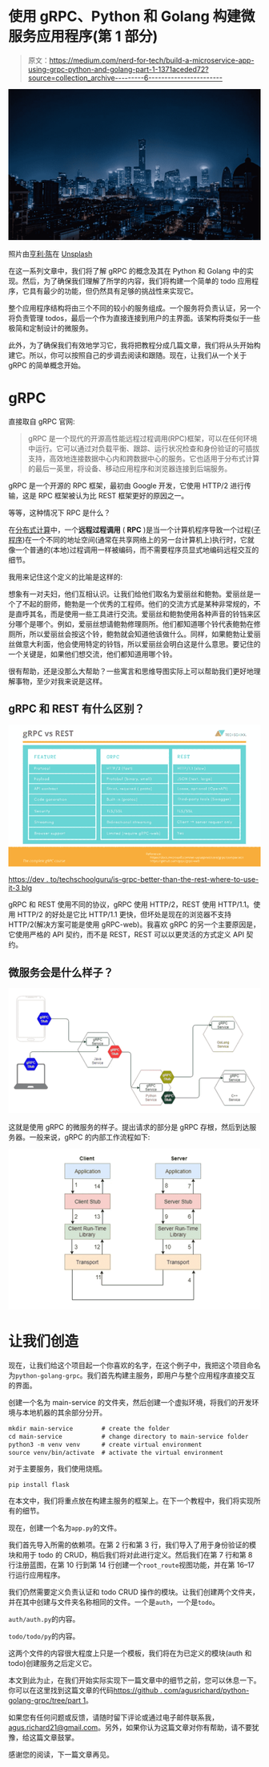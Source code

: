 # 使用 gRPC、Python 和 Golang 构建微服务应用程序(第 1 部分)

> 原文：<https://medium.com/nerd-for-tech/build-a-microservice-app-using-grpc-python-and-golang-part-1-1371aceded72?source=collection_archive---------6----------------------->

![](img/1ce6938ac9ca39cc3f41c2e7a24bd138.png)

照片由[亨利·陈](https://unsplash.com/@chentianlu?utm_source=medium&utm_medium=referral)在 [Unsplash](https://unsplash.com?utm_source=medium&utm_medium=referral)

在这一系列文章中，我们将了解 gRPC 的概念及其在 Python 和 Golang 中的实现。然后，为了确保我们理解了所学的内容，我们将构建一个简单的 todo 应用程序，它具有最少的功能，但仍然具有足够的挑战性来实现它。

整个应用程序结构将由三个不同的较小的服务组成。一个服务将负责认证，另一个将负责管理 todos，最后一个作为直接连接到用户的主界面。该架构将类似于一些极简和定制设计的微服务。

此外，为了确保我们有效地学习它，我将把教程分成几篇文章，我们将从头开始构建它。所以，你可以按照自己的步调去阅读和跟随。现在，让我们从一个关于 gRPC 的简单概念开始。

# gRPC

直接取自 gRPC 官网:

> gRPC 是一个现代的开源高性能远程过程调用(RPC)框架，可以在任何环境中运行。它可以通过对负载平衡、跟踪、运行状况检查和身份验证的可插拔支持，高效地连接数据中心内和跨数据中心的服务。它也适用于分布式计算的最后一英里，将设备、移动应用程序和浏览器连接到后端服务。

gRPC 是一个开源的 RPC 框架，最初由 Google 开发，它使用 HTTP/2 进行传输，这是 RPC 框架被认为比 REST 框架更好的原因之一。

等等，这种情况下 RPC 是什么？

在[分布式计算](https://en.wikipedia.org/wiki/Distributed_computing)中，一个**远程过程调用** ( **RPC** )是当一个计算机程序导致一个过程([子程序](https://en.wikipedia.org/wiki/Subroutine#:~:text=In_computer_programming,_a_subroutine,particular_task_should_be_performed.))在一个不同的地址空间(通常在共享网络上的另一台计算机上)执行时，它就像一个普通的(本地)过程调用一样被编码，而不需要程序员显式地编码远程交互的细节。

我用来记住这个定义的比喻是这样的:

想象有一对夫妇，他们互相认识。让我们给他们取名为爱丽丝和鲍勃。爱丽丝是一个了不起的厨师，鲍勃是一个优秀的工程师。他们的交流方式是某种非常规的，不是直呼其名，而是使用一些工具进行交流。爱丽丝和鲍勃使用各种声音的铃铛来区分哪个是哪个。例如，爱丽丝想请鲍勃修理厕所。他们都知道哪个铃代表鲍勃在修厕所，所以爱丽丝会按这个铃，鲍勃就会知道他该做什么。同样，如果鲍勃让爱丽丝做意大利面，他会使用特定的铃铛，所以爱丽丝会明白这是什么意思。要记住的一个关键是，如果他们想交流，他们都知道用哪个铃。

很有帮助，还是没那么大帮助？一些寓言和思维导图实际上可以帮助我们更好地理解事物，至少对我来说是这样。

## gRPC 和 REST 有什么区别？

![](img/f5029b2417983d987e410678d8086f0c.png)

[https://dev . to/techschoolguru/is-grpc-better-than-the-rest-where-to-use-it-3 blg](https://dev.to/techschoolguru/is-grpc-better-than-rest-where-to-use-it-3blg)

gRPC 和 REST 使用不同的协议，gRPC 使用 HTTP/2，REST 使用 HTTP/1.1。使用 HTTP/2 的好处是它比 HTTP/1.1 更快，但坏处是现在的浏览器不支持 HTTP/2(解决方案可能是使用 gRPC-web)。我喜欢 gRPC 的另一个主要原因是，它使用严格的 API 契约，而不是 REST，REST 可以以更灵活的方式定义 API 契约。

## 微服务会是什么样子？

![](img/700bc92b12d84c69349cca98cab418de.png)

这就是使用 gRPC 的微服务的样子。提出请求的部分是 gRPC 存根，然后到达服务器。一般来说，gRPC 的内部工作流程如下:

![](img/15b86d36d3f615b19115853d432fdb21.png)

# 让我们创造

现在，让我们给这个项目起一个你喜欢的名字，在这个例子中，我把这个项目命名为`python-golang-grpc`。我们首先构建主服务，即用户与整个应用程序直接交互的界面。

创建一个名为 main-service 的文件夹，然后创建一个虚拟环境，将我们的开发环境与本地机器的其余部分分开。

```
mkdir main-service        # create the folder
cd main-service           # change directory to main-service folder
python3 -m venv venv      # create virtual environment
source venv/bin/activate  # activate the virtual environment
```

对于主要服务，我们使用烧瓶。

```
pip install flask
```

在本文中，我们将重点放在构建主服务的框架上。在下一个教程中，我们将实现所有的细节。

现在，创建一个名为`app.py`的文件。

我们首先导入所需的依赖项。在第 2 行和第 3 行，我们导入了用于身份验证的模块和用于 todo 的 CRUD，稍后我们将对此进行定义。然后我们在第 7 行和第 8 行注册蓝图，在第 10 行到第 14 行创建一个`root_route`视图功能，并在第 16–17 行运行应用程序。

我们仍然需要定义负责认证和 todo CRUD 操作的模块。让我们创建两个文件夹，并在其中创建与文件夹名称相同的文件。一个是`auth`，一个是`todo`。

`auth/auth.py`的内容。

`todo/todo/py`的内容。

这两个文件的内容很大程度上只是一个模板，我们将在为已定义的模块(auth 和 todo)创建服务之后定义它。

本文到此为止，在我们开始实际实现下一篇文章中的细节之前，您可以休息一下。你可以在这里找到这篇文章的代码[https://github . com/agusrichard/python-golang-grpc/tree/part 1](https://github.com/agusrichard/python-golang-grpc/tree/part1)。

如果您有任何问题或反馈，请随时留下评论或通过电子邮件联系我，agus.richard21@gmail.com。另外，如果你认为这篇文章对你有帮助，请不要犹豫，给这篇文章鼓掌。

感谢您的阅读，下一篇文章再见。